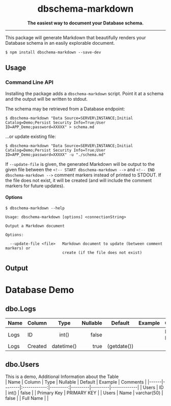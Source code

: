 <div align="center">

# dbschema-markdown

**The easiest way to document your Database schema.**


</div>

---

This package will generate Markdown that beautifully renders your Database schema
in an easily explorable document.


```console
$ npm install dbschema-markdown --save-dev
```

## Usage

### Command Line API

Installing the package adds a `dbschema-markdown` script. Point it at a schema
and the output will be written to stdout.

The schema may be retrieved from a Database endpoint:

```console
$ dbschema-markdown "Data Source=SERVER\INSTANCE;Initial Catalog=Demo;Persist Security Info=True;User ID=APP_Demo;password=XXXXX" > schema.md
```

…or update existing file:

```console
$ dbschema-markdown "Data Source=SERVER\INSTANCE;Initial Catalog=Demo;Persist Security Info=True;User ID=APP_Demo;password=XXXXX" -u "./schema.md"
```

If `--update-file` is given, the generated Markdown will be output to the given
file between the `<!-- START dbschema-markdown -->` and `<!-- END dbschema-markdown -->`
comment markers instead of printed to STDOUT. If the file does not exist, it
will be created (and will include the comment markers for future updates).

#### Options

```console
$ dbschema-markdown --help

Usage: dbschema-markdown [options] <connectionString>

Output a Markdown document 

Options:

  --update-file <file>   Markdown document to update (between comment markers) or
                         create (if the file does not exist)
```


## Output


<!-- START dbSchema-markdown -->
# Database **Demo**

## dbo.Logs
      
| Name | Column | Type | Nullable | Default | Example | Comments    |
|------|--------|:------------:|---------:|---------|---------|-------------|
| Logs | ID  | int() | false |  |  | PRIMARY KEY |
| Logs | Created  | datetime() | true | (getdate()) |  |  |
## dbo.Users
This is a demo, Additional Information about the Table      
| Name | Column | Type | Nullable | Default | Example | Comments    |
|------|--------|:------------:|---------:|---------|---------|-------------|
| Users | ID  | int() | false |  | Primary Key | PRIMARY KEY |
| Users | Name  | varchar(50) | false |  | Full Name |  |
<!-- END dbSchema-markdown -->


[example]: https://github.com/exogen/graphbrainz/blob/master/docs/types.md
[graphbrainz]: https://github.com/exogen/graphbrainz
